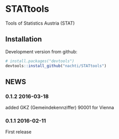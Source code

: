 # STATtools
Tools of Statistics Austria (STAT)

## Installation

Development version from github:

```R
# install.packages("devtools")
devtools::install_github("nachti/STATtools")
```

## NEWS

### 0.1.2 2016-03-18
added GKZ (Gemeindekennziffer) 90001 for Vienna

### 0.1.1 2016-02-11
First release
